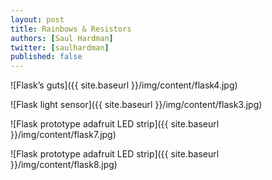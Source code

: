 ```yaml
---
layout: post
title: Rainbows & Resistors
authors: [Saul Hardman]
twitter: [saulhardman]
published: false
---
```


<!-- electronics -->

![Flask’s guts]({{ site.baseurl }}/img/content/flask4.jpg)

![Flask light sensor]({{ site.baseurl }}/img/content/flask3.jpg)

<!-- led strip -->

![Flask prototype adafruit LED strip]({{ site.baseurl }}/img/content/flask7.jpg)

![Flask prototype adafruit LED strip]({{ site.baseurl }}/img/content/flask8.jpg)